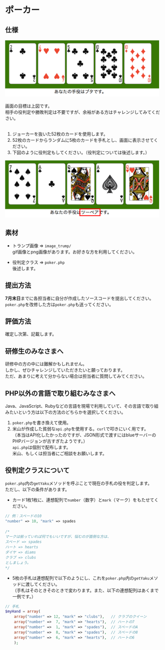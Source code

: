 # ポーカー
## 仕様
<img src="./for_wiki/window.png" width=500px ><br/>
<br />
画面の目標は上図です。<br />
相手の役判定や勝敗判定は不要ですが、余裕がある方はチャレンジしてみてください。<br />
<br />
1. ジョーカーを抜いた52枚のカードを使用します。<br />
2. 52枚のカードからランダムに5枚のカードを手札とし、画面に表示させてください。<br />
3. 下図のように役判定もしてください。（役判定については後述します。）<br />

<img src="./for_wiki/window_2.png" width=500px ><br/>

## 素材
* トランプ画像 => `image_trump/` <br />
gif画像とpng画像があります。お好きな方を利用してください。

* 役判定クラス => `poker.php` <br />
後述します。

## 提出方法
**7月末日**までに各担当者に自分が作成したソースコードを提出してください。<br />
`poker.php`を改修した方は`poker.php`も送ってください。<br />

## 評価方法
確定し次第、記載します。

## 研修生のみなさまへ
研修中の方の中には難解かもしれません。<br />
しかし、ぜひチャレンジしていただきたいと願っております。<br />
ただ、あまりに考えて分からない場合は担当者に質問してみてください。

## PHP以外の言語で取り組むみなさまへ
Java、JavaScript、Rubyなどの言語を現場で利用していて、その言語で取り組みたいという方は以下の方法のどちらかを選択してください。<br />
1. `poker.php`を書き換えて使用。
2. 米山が作成した貧弱な`api.php`を使用する。`curl`で叩きにいく用です。<br />
（本当はAPI化したかったのですが、JSON形式で渡すにはblueサーバーのPHPバージョンが古すぎたようです。）<br />
`api.php`は個別で配布します。<br />
米山、もしくは担当者にご相談をお願いします。

## 役判定クラスについて
`poker.php`内の`getYaku`メソッドを呼ぶことで現在の手札の役を判定します。<br />
ただし、以下の条件があります。<br />
* カード1枚1枚に、連想配列で`number`（数字）と`mark`（マーク）をもたせてください。<br />

```php
// 例：スペードの10
"number" => 10, "mark" => spades

/*
マークは揃っていれば何でもいいですが、悩むのが面倒な方は、
スペード => spades
ハート	=> hearts
ダイヤ	=> diams
クラブ	=> clubs
としましょう。
*/
```

* 5枚の手札は連想配列で以下のようにし、これを`poker.php`内の`getYaku`メソッドに渡してください。<br />
（手札はそのときそのときで変わります。また、以下の連想配列はあくまで一例です。）

```php
// 手札
$myHand = array(
	array("number" => 12, "mark" => "clubs"),	// クラブのクイーン
	array("number" =>  7, "mark" => "hearts"),	// ハートの7
	array("number" =>  1, "mark" => "spades"),	// スペードのA
	array("number" =>  8, "mark" => "spades"),	// スペードの8
	array("number" =>  6, "mark" => "hearts"),	// ハートの6
	);
```